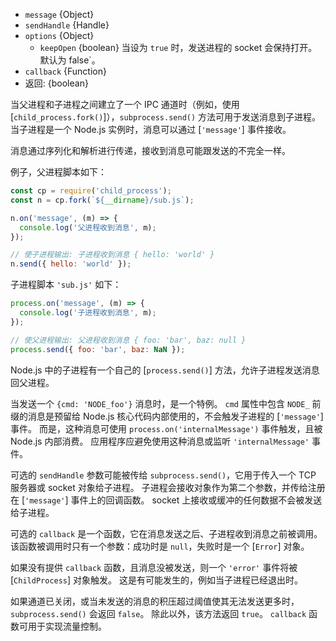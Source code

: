 <!-- YAML
added: v0.5.9
changes:
  - version: v5.8.0
    pr-url: https://github.com/nodejs/node/pull/5283
    description: The `options` parameter, and the `keepOpen` option
                 in particular, is supported now.
  - version: v5.0.0
    pr-url: https://github.com/nodejs/node/pull/3516
    description: This method returns a boolean for flow control now.
  - version: v4.0.0
    pr-url: https://github.com/nodejs/node/pull/2620
    description: The `callback` parameter is supported now.
-->

* `message` {Object}
* `sendHandle` {Handle}
* `options` {Object}
  * `keepOpen` {boolean} 当设为 `true` 时，发送进程的 socket 会保持打开。默认为 false`。
* `callback` {Function}
* 返回: {boolean}

当父进程和子进程之间建立了一个 IPC 通道时（例如，使用 [`child_process.fork()`]），`subprocess.send()` 方法可用于发送消息到子进程。
当子进程是一个 Node.js 实例时，消息可以通过 [`'message'`] 事件接收。

消息通过序列化和解析进行传递，接收到消息可能跟发送的不完全一样。

例子，父进程脚本如下：

```js
const cp = require('child_process');
const n = cp.fork(`${__dirname}/sub.js`);

n.on('message', (m) => {
  console.log('父进程收到消息', m);
});

// 使子进程输出: 子进程收到消息 { hello: 'world' }
n.send({ hello: 'world' });
```

子进程脚本 `'sub.js'` 如下：

```js
process.on('message', (m) => {
  console.log('子进程收到消息', m);
});

// 使父进程输出: 父进程收到消息 { foo: 'bar', baz: null }
process.send({ foo: 'bar', baz: NaN });
```

Node.js 中的子进程有一个自己的 [`process.send()`] 方法，允许子进程发送消息回父进程。

当发送一个 `{cmd: 'NODE_foo'}` 消息时，是一个特例。
`cmd` 属性中包含 `NODE_` 前缀的消息是预留给 Node.js 核心代码内部使用的，不会触发子进程的 [`'message'`] 事件。
而是，这种消息可使用 `process.on('internalMessage')` 事件触发，且被 Node.js 内部消费。
应用程序应避免使用这种消息或监听 `'internalMessage'` 事件。

可选的 `sendHandle` 参数可能被传给 `subprocess.send()`，它用于传入一个 TCP 服务器或 socket 对象给子进程。
子进程会接收对象作为第二个参数，并传给注册在 [`'message'`] 事件上的回调函数。
socket 上接收或缓冲的任何数据不会被发送给子进程。

可选的 `callback` 是一个函数，它在消息发送之后、子进程收到消息之前被调用。
该函数被调用时只有一个参数：成功时是 `null`，失败时是一个 [`Error`] 对象。

如果没有提供 `callback` 函数，且消息没被发送，则一个 `'error'` 事件将被 [`ChildProcess`] 对象触发。
这是有可能发生的，例如当子进程已经退出时。

如果通道已关闭，或当未发送的消息的积压超过阈值使其无法发送更多时，`subprocess.send()` 会返回 `false`。
除此以外，该方法返回 `true`。
`callback` 函数可用于实现流量控制。


